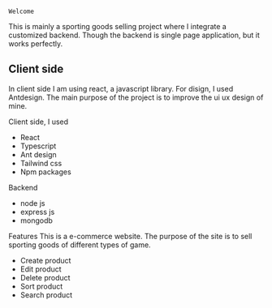                                                                                     Welcome
This is mainly a sporting goods selling project where I integrate a customized backend. Though the backend is single page application, but it works perfectly.
## Client side
In client side I am using react, a javascript library.
For disign, I used Antdesign. The main purpose of the project is to improve the ui ux design of mine.

Client side, I used
  - React
  - Typescript
  - Ant design
  - Tailwind css
  - Npm packages

Backend 

  - node js
  - express js
  - mongodb

Features 
  This is a e-commerce website. The purpose of the site is to sell sporting goods of different types of game.

  - Create product
  - Edit product
  - Delete product
  - Sort product
  - Search product
